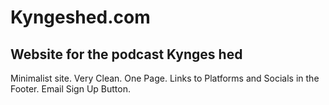 # Kyngeshed.com

## Website for the podcast Kynges hed

Minimalist site. Very Clean. One Page. Links to Platforms and Socials in the Footer. Email Sign Up Button.